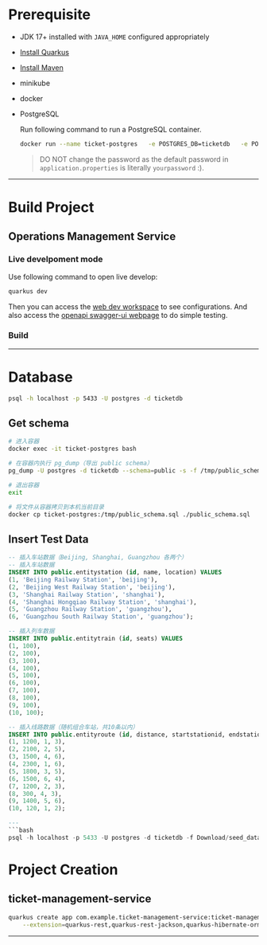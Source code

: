 # Prerequisite

- JDK 17+ installed with `JAVA_HOME` configured appropriately
- [Install Quarkus](https://quarkus.io/get-started/)
- [Install Maven](https://maven.apache.org/install.html)
- minikube
- docker
- PostgreSQL
	
	Run following command to run a PostgreSQL container.
	```bash
	docker run --name ticket-postgres   -e POSTGRES_DB=ticketdb   -e POSTGRES_USER=postgres   -e POSTGRES_PASSWORD=yourpassword   -p 5433:5432   -d postgres
	``` 
	> DO NOT change the password as the default password in `application.properties` is literally `yourpassword` :).
---

# Build Project

## Operations Management Service

### Live develpoment mode

Use following command to open live develop:
```bash
quarkus dev
```
Then you can access the [web dev workspace](http:\\localhost:8080) to see configurations.
And also access the [openapi swagger-ui webpage](http://localhost:8080/q/swagger-ui/) to do simple testing.

### Build


---

# Database
```bash
psql -h localhost -p 5433 -U postgres -d ticketdb
```
## Get schema

```bash
# 进入容器
docker exec -it ticket-postgres bash

# 在容器内执行 pg_dump（导出 public schema）
pg_dump -U postgres -d ticketdb --schema=public -s -f /tmp/public_schema.sql

# 退出容器
exit

# 将文件从容器拷贝到本机当前目录
docker cp ticket-postgres:/tmp/public_schema.sql ./public_schema.sql
```

## Insert Test Data

```sql
-- 插入车站数据（Beijing, Shanghai, Guangzhou 各两个）
-- 插入车站数据
INSERT INTO public.entitystation (id, name, location) VALUES
(1, 'Beijing Railway Station', 'beijing'),
(2, 'Beijing West Railway Station', 'beijing'),
(3, 'Shanghai Railway Station', 'shanghai'),
(4, 'Shanghai Hongqiao Railway Station', 'shanghai'),
(5, 'Guangzhou Railway Station', 'guangzhou'),
(6, 'Guangzhou South Railway Station', 'guangzhou');

-- 插入列车数据
INSERT INTO public.entitytrain (id, seats) VALUES
(1, 100),
(2, 100),
(3, 100),
(4, 100),
(5, 100),
(6, 100),
(7, 100),
(8, 100),
(9, 100),
(10, 100);

-- 插入线路数据（随机组合车站，共10条以内）
INSERT INTO public.entityroute (id, distance, startstationid, endstationid) VALUES
(1, 1200, 1, 3),
(2, 2100, 2, 5),
(3, 1500, 4, 6),
(4, 2300, 1, 6),
(5, 1800, 3, 5),
(6, 1500, 6, 4),
(7, 1200, 2, 3),
(8, 300, 4, 3),
(9, 1400, 5, 6),
(10, 120, 1, 2);

---
```bash
psql -h localhost -p 5433 -U postgres -d ticketdb -f Download/seed_data.sql
```

# Project Creation

## ticket-management-service

```bash
quarkus create app com.example.ticket-management-service:ticket-management-service \
    --extension=quarkus-rest,quarkus-rest-jackson,quarkus-hibernate-orm-panache,quarkus-smallrye-openapi,quarkus-jdbc-postgresql
```
---
